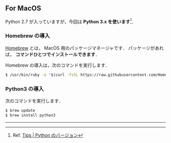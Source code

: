 ## For MacOS

Python 2.7 が入っていますが，今回は **Python 3.x を使います**[^†1]．

### Homebrew の導入

[Homebrew] とは， MacOS 用のパッケージマネージャです．
パッケージがあれば， **コマンドひとつでインストールできます**．

Homebrew の導入は，次のコマンドを実行します．

```bash
$ /usr/bin/ruby -e "$(curl -fsSL https://raw.githubusercontent.com/Homebrew/install/master/install)"
```

[Homebrew]: http://brew.sh/index_ja.html

### Python3 の導入

次のコマンドを実行します．

```bash
$ brew update
$ brew install python3
```

-----

[^†1]: Ref. [Tips | Python のバージョン](./Tips/Pythonのバージョン.md)
